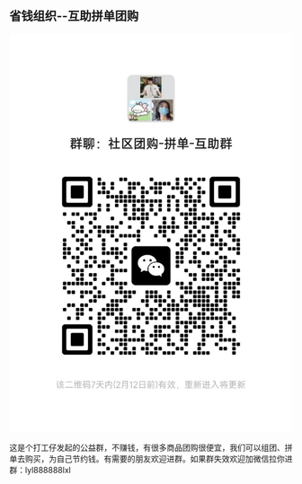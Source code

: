 ## 省钱组织--互助拼单团购

![image-20240205160459694](image-20240205160459694.png)

这是个打工仔发起的公益群，不赚钱，有很多商品团购很便宜，我们可以组团、拼单去购买，为自己节约钱。有需要的朋友欢迎进群。如果群失效欢迎加微信拉你进群：lyl888888lxl